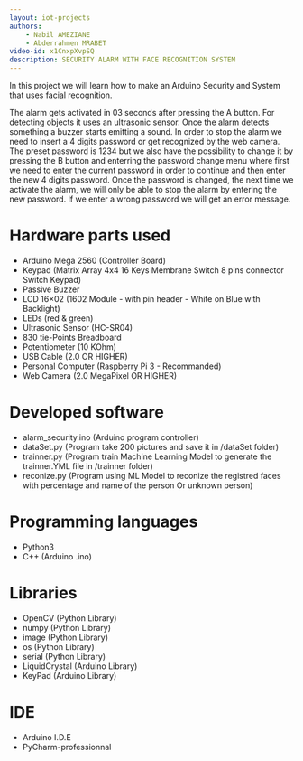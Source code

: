 ```yaml
---
layout: iot-projects
authors:
    - Nabil AMEZIANE
    - Abderrahmen MRABET
video-id: x1CnxpXvpSQ
description: SECURITY ALARM WITH FACE RECOGNITION SYSTEM
---    
```

In this project we will learn how to make an Arduino Security and System that uses facial recognition. 

The alarm gets activated in 03 seconds after pressing the A button. For detecting objects it uses an ultrasonic sensor. Once the alarm detects something a buzzer starts emitting a sound. In order to stop the alarm we need to insert a 4 digits password or get recognized by the web camera. The preset password is 1234 but we also have the possibility to change it by pressing the B button and enterring the password change menu where first we need to enter the current password in order to continue and then enter the new 4 digits password. Once the password is changed, the next time we activate the alarm, we will only be able to stop the alarm by entering the new password. If we enter a wrong password we will get an error message.

# Hardware parts used
* Arduino Mega 2560 (Controller Board)
* Keypad (Matrix Array 4x4 16 Keys Membrane Switch 8 pins connector Switch Keypad)   		
* Passive Buzzer
* LCD 16×02 (1602 Module - with pin header - White on Blue with Backlight)
* LEDs (red & green)
* Ultrasonic Sensor (HC-SR04)
* 830 tie-Points Breadboard
* Potentiometer (10 KOhm)
* USB Cable (2.0 OR HIGHER) 
* Personal Computer (Raspberry Pi 3 - Recommanded)
* Web Camera (2.0 MegaPixel OR HIGHER)

# Developed software
* alarm_security.ino (Arduino program controller)
* dataSet.py (Program take 200 pictures and save it in /dataSet folder)
* trainner.py (Program train Machine Learning Model to generate the trainner.YML file in /trainner folder)
* reconize.py (Program using ML Model to reconize the registred faces with percentage and name of the person Or unknown person)

# Programming languages
* Python3
* C++ (Arduino .ino)	

# Libraries
* OpenCV (Python Library)
* numpy	(Python Library)
* image (Python Library)
* os (Python Library)
* serial (Python Library)
* LiquidCrystal (Arduino Library)
* KeyPad (Arduino Library)

# IDE
* Arduino I.D.E
* PyCharm-professionnal
  

